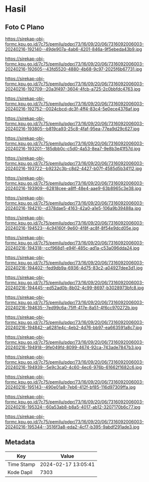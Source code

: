 # Hasil

## Foto C Plano

https://sirekap-obj-formc.kpu.go.id/7c75/pemilu/pdpr/73/16/09/20/06/7316092006003-20240216-192140--49de907a-4ab6-4201-846a-9f5ebeda43b9.jpg

https://sirekap-obj-formc.kpu.go.id/7c75/pemilu/pdpr/73/16/09/20/06/7316092006003-20240216-192605--43fd5520-4880-4b68-9c97-2025f6b67731.jpg

https://sirekap-obj-formc.kpu.go.id/7c75/pemilu/pdpr/73/16/09/20/06/7316092006003-20240216-192709--20a3f497-3604-4fcb-a725-2c0bbfdc4763.jpg

https://sirekap-obj-formc.kpu.go.id/7c75/pemilu/pdpr/73/16/09/20/06/7316092006003-20240216-192752--0024cbcd-dc3f-4ff4-83c4-5e0ece4376af.jpg

https://sirekap-obj-formc.kpu.go.id/7c75/pemilu/pdpr/73/16/09/20/06/7316092006003-20240216-193805--b819ca93-25c8-4faf-95ea-77ea9d29c627.jpg

https://sirekap-obj-formc.kpu.go.id/7c75/pemilu/pdpr/73/16/09/20/06/7316092006003-20240216-193201--185dbb0c-c5d0-4a53-8ea7-9e8b3e41f57d.jpg

https://sirekap-obj-formc.kpu.go.id/7c75/pemilu/pdpr/73/16/09/20/06/7316092006003-20240216-193722--b9232c3b-c8d2-4427-b07f-4585d5b34112.jpg

https://sirekap-obj-formc.kpu.go.id/7c75/pemilu/pdpr/73/16/09/20/06/7316092006003-20240216-193909--62818cee-a8ff-48e4-aae9-63b8965c3e38.jpg

https://sirekap-obj-formc.kpu.go.id/7c75/pemilu/pdpr/73/16/09/20/06/7316092006003-20240216-194210--d378dae5-4163-42a0-a1e5-106a9b39488a.jpg

https://sirekap-obj-formc.kpu.go.id/7c75/pemilu/pdpr/73/16/09/20/06/7316092006003-20240216-194523--4c94160f-9e60-4f8f-ac8f-8f54e9dcd05e.jpg

https://sirekap-obj-formc.kpu.go.id/7c75/pemilu/pdpr/73/16/09/20/06/7316092006003-20240216-194318--ccf968d1-e94f-485c-ad1a-c53a096dda24.jpg

https://sirekap-obj-formc.kpu.go.id/7c75/pemilu/pdpr/73/16/09/20/06/7316092006003-20240216-194402--fed9db9a-6936-4d75-83c2-a04927dee3d1.jpg

https://sirekap-obj-formc.kpu.go.id/7c75/pemilu/pdpr/73/16/09/20/06/7316092006003-20240216-194445--ed52ad0b-8b02-4c99-8697-b3028973bfc8.jpg

https://sirekap-obj-formc.kpu.go.id/7c75/pemilu/pdpr/73/16/09/20/06/7316092006003-20240216-194635--7ed99c6a-75ff-417e-8a51-4f6cc970272b.jpg

https://sirekap-obj-formc.kpu.go.id/7c75/pemilu/pdpr/73/16/09/20/06/7316092006003-20240216-194842--a6281e4c-4eb2-4d76-bb97-ea663591a8c7.jpg

https://sirekap-obj-formc.kpu.go.id/7c75/pemilu/pdpr/73/16/09/20/06/7316092006003-20240216-194918--9fe049fd-8099-4674-92ca-743ade7847b3.jpg

https://sirekap-obj-formc.kpu.go.id/7c75/pemilu/pdpr/73/16/09/20/06/7316092006003-20240216-194939--5e9c3ca0-4c60-4ec6-976b-61662f1682c6.jpg

https://sirekap-obj-formc.kpu.go.id/7c75/pemilu/pdpr/73/16/09/20/06/7316092006003-20240216-195143--490e01a8-7eb6-412f-bf85-116d97309ffa.jpg

https://sirekap-obj-formc.kpu.go.id/7c75/pemilu/pdpr/73/16/09/20/06/7316092006003-20240216-195324--60a53ab8-b8a5-4017-ab12-3207170b6c77.jpg

https://sirekap-obj-formc.kpu.go.id/7c75/pemilu/pdpr/73/16/09/20/06/7316092006003-20240216-195344--3516f3a8-eda2-4cf7-b395-9abdf291ade3.jpg


## Metadata

| Key        | Value               |
| ---------- | ------------------- |
| Time Stamp | 2024-02-17 13:05:41 |
| Kode Dapil | 7303                |



